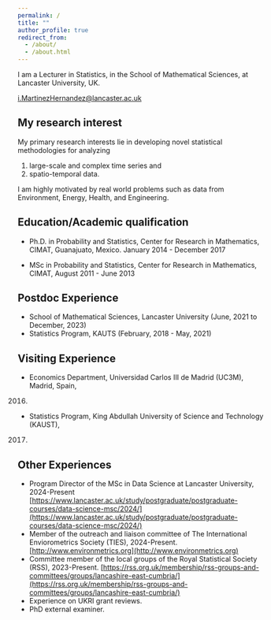 ```yaml
---
permalink: /
title: ""
author_profile: true
redirect_from: 
  - /about/
  - /about.html
---
```


I am a Lecturer in Statistics, in the School of Mathematical Sciences, 
at Lancaster University, UK.

i.MartinezHernandez@lancaster.ac.uk

## My research interest
My primary research interests lie in developing novel statistical methodologies 
for analyzing 

1. large-scale and complex time series and 
1. spatio-temporal data. 

I am highly motivated by real world problems such as data from Environment, 
Energy, Health, and Engineering.

## Education/Academic qualification

- Ph.D. in Probability and Statistics, Center for Research in Mathematics, CIMAT, 
Guanajuato, Mexico. January 2014 - December 2017

- MSc in Probability and Statistics, Center for Research in Mathematics, CIMAT,
August 2011 - June 2013

## Postdoc Experience

- School of Mathematical Sciences, Lancaster University (June, 2021 to December, 2023)
- Statistics Program, KAUTS (February, 2018 - May, 2021)

## Visiting Experience
- Economics Department, Universidad Carlos III de Madrid (UC3M), Madrid, Spain, 
2016.
- Statistics Program, King Abdullah University of Science and Technology (KAUST),
2017.

## Other Experiences

- Program Director of the MSc in Data Science at Lancaster University,
2024-Present 
[https://www.lancaster.ac.uk/study/postgraduate/postgraduate-courses/data-science-msc/2024/](https://www.lancaster.ac.uk/study/postgraduate/postgraduate-courses/data-science-msc/2024/)
- Member of the outreach and liaison committee of The International
Enviorometrics Society (TIES), 2024-Present.
[http://www.environmetrics.org](http://www.environmetrics.org)
- Committee member of the local groups of the Royal Statistical Society (RSS),
2023-Present.
[https://rss.org.uk/membership/rss-groups-and-committees/groups/lancashire-east-cumbria/](https://rss.org.uk/membership/rss-groups-and-committees/groups/lancashire-east-cumbria/)
- Experience on UKRI grant reviews.
- PhD external examiner.



